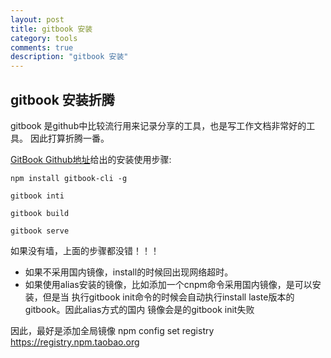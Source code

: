```yaml
---
layout: post
title: gitbook 安装
category: tools
comments: true
description: "gitbook 安装"
---
```


## gitbook 安装折腾
gitbook 是github中比较流行用来记录分享的工具，也是写工作文档非常好的工具。
因此打算折腾一番。

[GitBook Github地址](https://github.com/GitbookIO/gitbook)给出的安装使用步骤:
```
npm install gitbook-cli -g

gitbook inti

gitbook build

gitbook serve

```

如果没有墙，上面的步骤都没错！！！

*   如果不采用国内镜像，install的时候回出现网络超时。
*   如果使用alias安装的镜像，比如添加一个cnpm命令采用国内镜像，是可以安装，但是当
执行gitbook init命令的时候会自动执行install laste版本的gitbook。因此alias方式的国内
镜像会是的gitbook init失败

因此，最好是添加全局镜像
npm config set registry https://registry.npm.taobao.org


